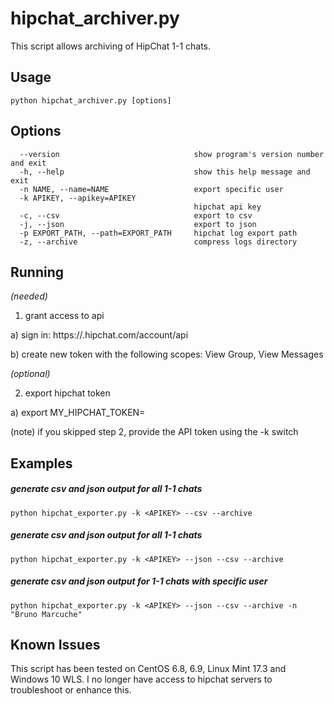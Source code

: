 hipchat_archiver.py
=================

This script allows archiving of HipChat 1-1 chats.

Usage 
------

```python hipchat_archiver.py [options]```

Options
------
```
  --version                              show program's version number and exit
  -h, --help                             show this help message and exit
  -n NAME, --name=NAME                   export specific user
  -k APIKEY, --apikey=APIKEY
                                         hipchat api key
  -c, --csv                              export to csv
  -j, --json                             export to json
  -p EXPORT_PATH, --path=EXPORT_PATH     hipchat log export path
  -z, --archive                          compress logs directory
```

Running
------
*(needed)*

1) grant access to api

a) sign in: https://<yourcompany>.hipchat.com/account/api
   
b) create new token with the following scopes:  View Group, View Messages

*(optional)*

2) export hipchat token
   
a) export MY_HIPCHAT_TOKEN=<APIKEY>

(note) if you skipped step 2, provide the API token using the -k switch

Examples
------

 ##### generate csv and json output for all 1-1 chats
 ```python hipchat_exporter.py -k <APIKEY> --csv --archive```

 ##### generate csv and json output for all 1-1 chats
  ```python hipchat_exporter.py -k <APIKEY> --json --csv --archive```

 ##### generate csv and json output for 1-1 chats with specific user
  ```python hipchat_exporter.py -k <APIKEY> --json --csv --archive -n "Bruno Marcuche"```


Known Issues
--------

This script has been tested on CentOS 6.8, 6.9, Linux Mint 17.3 and Windows 10 WLS.
I no longer have access to hipchat servers to troubleshoot or enhance this.
